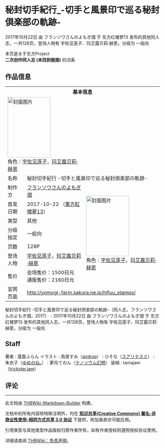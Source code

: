# 秘封切手紀行_-切手と風景印で巡る秘封倶楽部の軌跡-

<!-- source html: G:\repos\THBWiki-Markdown-Builder\THBWikiMarkdown\Temp\main\7\75\ns0%3A%E7%A7%98%E5%B0%81%E5%88%87%E6%89%8B%E7%B4%80%E8%A1%8C_-%E5%88%87%E6%89%8B%E3%81%A8%E9%A2%A8%E6%99%AF%E5%8D%B0%E3%81%A7%E5%B7%A1%E3%82%8B%E7%A7%98%E5%B0%81%E5%80%B6%E6%A5%BD%E9%83%A8%E3%81%AE%E8%BB%8C%E8%B7%A1-.html -->

2017年10月22日 由 フランソワさんのよもぎ畑 于 东方红楼梦13 发布的其他同人志，一共128页，登场人物有 宇佐见莲子、玛艾露贝莉·赫恩，分级为 一般向

本页是关于东方Project  
 **二次创作同人志 (未找到链接)** 的词条
## 作品信息

<table><tbody><tr><th colspan="3">基本信息</th></tr><tr><td class="cover-artwork-mobile" colspan="2"><a href="./文件-秘封切手紀行_-切手と風景印で巡る秘封倶楽部の軌跡-封面.jpg.md" class="image" title="封面图片"><img alt="封面图片" src="https://upload.thwiki.cc/thumb/b/b1/%E7%A7%98%E5%B0%81%E5%88%87%E6%89%8B%E7%B4%80%E8%A1%8C_-%E5%88%87%E6%89%8B%E3%81%A8%E9%A2%A8%E6%99%AF%E5%8D%B0%E3%81%A7%E5%B7%A1%E3%82%8B%E7%A7%98%E5%B0%81%E5%80%B6%E6%A5%BD%E9%83%A8%E3%81%AE%E8%BB%8C%E8%B7%A1-%E5%B0%81%E9%9D%A2.jpg/139px-%E7%A7%98%E5%B0%81%E5%88%87%E6%89%8B%E7%B4%80%E8%A1%8C_-%E5%88%87%E6%89%8B%E3%81%A8%E9%A2%A8%E6%99%AF%E5%8D%B0%E3%81%A7%E5%B7%A1%E3%82%8B%E7%A7%98%E5%B0%81%E5%80%B6%E6%A5%BD%E9%83%A8%E3%81%AE%E8%BB%8C%E8%B7%A1-%E5%B0%81%E9%9D%A2.jpg" decoding="async" loading="lazy" width="139" height="196" srcset="https://upload.thwiki.cc/thumb/b/b1/%E7%A7%98%E5%B0%81%E5%88%87%E6%89%8B%E7%B4%80%E8%A1%8C_-%E5%88%87%E6%89%8B%E3%81%A8%E9%A2%A8%E6%99%AF%E5%8D%B0%E3%81%A7%E5%B7%A1%E3%82%8B%E7%A7%98%E5%B0%81%E5%80%B6%E6%A5%BD%E9%83%A8%E3%81%AE%E8%BB%8C%E8%B7%A1-%E5%B0%81%E9%9D%A2.jpg/208px-%E7%A7%98%E5%B0%81%E5%88%87%E6%89%8B%E7%B4%80%E8%A1%8C_-%E5%88%87%E6%89%8B%E3%81%A8%E9%A2%A8%E6%99%AF%E5%8D%B0%E3%81%A7%E5%B7%A1%E3%82%8B%E7%A7%98%E5%B0%81%E5%80%B6%E6%A5%BD%E9%83%A8%E3%81%AE%E8%BB%8C%E8%B7%A1-%E5%B0%81%E9%9D%A2.jpg 1.5x, https://upload.thwiki.cc/thumb/b/b1/%E7%A7%98%E5%B0%81%E5%88%87%E6%89%8B%E7%B4%80%E8%A1%8C_-%E5%88%87%E6%89%8B%E3%81%A8%E9%A2%A8%E6%99%AF%E5%8D%B0%E3%81%A7%E5%B7%A1%E3%82%8B%E7%A7%98%E5%B0%81%E5%80%B6%E6%A5%BD%E9%83%A8%E3%81%AE%E8%BB%8C%E8%B7%A1-%E5%B0%81%E9%9D%A2.jpg/278px-%E7%A7%98%E5%B0%81%E5%88%87%E6%89%8B%E7%B4%80%E8%A1%8C_-%E5%88%87%E6%89%8B%E3%81%A8%E9%A2%A8%E6%99%AF%E5%8D%B0%E3%81%A7%E5%B7%A1%E3%82%8B%E7%A7%98%E5%B0%81%E5%80%B6%E6%A5%BD%E9%83%A8%E3%81%AE%E8%BB%8C%E8%B7%A1-%E5%B0%81%E9%9D%A2.jpg 2x" data-file-width="425" data-file-height="600"></a><div class="cover-char">角色：<a href="./宇佐见莲子.md" title="宇佐见莲子">宇佐见莲子</a>，<a href="./玛艾露贝莉·赫恩.md" title="玛艾露贝莉·赫恩">玛艾露贝莉·赫恩</a></div></td>
</tr><tr><td class="label">名称</td><td colspan="2"> 秘封切手紀行 -切手と風景印で巡る秘封倶楽部の軌跡- </td></tr><tr><td class="label">制作方</td><td><a href="./フランソワさんのよもぎ畑.md" title="フランソワさんのよもぎ畑">フランソワさんのよもぎ畑</a></td><td class="cover-artwork" rowspan="7" style="min-width:196px;"><a href="./文件-秘封切手紀行_-切手と風景印で巡る秘封倶楽部の軌跡-封面.jpg.md" class="image" title="封面图片"><img alt="封面图片" src="https://upload.thwiki.cc/thumb/b/b1/%E7%A7%98%E5%B0%81%E5%88%87%E6%89%8B%E7%B4%80%E8%A1%8C_-%E5%88%87%E6%89%8B%E3%81%A8%E9%A2%A8%E6%99%AF%E5%8D%B0%E3%81%A7%E5%B7%A1%E3%82%8B%E7%A7%98%E5%B0%81%E5%80%B6%E6%A5%BD%E9%83%A8%E3%81%AE%E8%BB%8C%E8%B7%A1-%E5%B0%81%E9%9D%A2.jpg/139px-%E7%A7%98%E5%B0%81%E5%88%87%E6%89%8B%E7%B4%80%E8%A1%8C_-%E5%88%87%E6%89%8B%E3%81%A8%E9%A2%A8%E6%99%AF%E5%8D%B0%E3%81%A7%E5%B7%A1%E3%82%8B%E7%A7%98%E5%B0%81%E5%80%B6%E6%A5%BD%E9%83%A8%E3%81%AE%E8%BB%8C%E8%B7%A1-%E5%B0%81%E9%9D%A2.jpg" decoding="async" loading="lazy" width="139" height="196" srcset="https://upload.thwiki.cc/thumb/b/b1/%E7%A7%98%E5%B0%81%E5%88%87%E6%89%8B%E7%B4%80%E8%A1%8C_-%E5%88%87%E6%89%8B%E3%81%A8%E9%A2%A8%E6%99%AF%E5%8D%B0%E3%81%A7%E5%B7%A1%E3%82%8B%E7%A7%98%E5%B0%81%E5%80%B6%E6%A5%BD%E9%83%A8%E3%81%AE%E8%BB%8C%E8%B7%A1-%E5%B0%81%E9%9D%A2.jpg/208px-%E7%A7%98%E5%B0%81%E5%88%87%E6%89%8B%E7%B4%80%E8%A1%8C_-%E5%88%87%E6%89%8B%E3%81%A8%E9%A2%A8%E6%99%AF%E5%8D%B0%E3%81%A7%E5%B7%A1%E3%82%8B%E7%A7%98%E5%B0%81%E5%80%B6%E6%A5%BD%E9%83%A8%E3%81%AE%E8%BB%8C%E8%B7%A1-%E5%B0%81%E9%9D%A2.jpg 1.5x, https://upload.thwiki.cc/thumb/b/b1/%E7%A7%98%E5%B0%81%E5%88%87%E6%89%8B%E7%B4%80%E8%A1%8C_-%E5%88%87%E6%89%8B%E3%81%A8%E9%A2%A8%E6%99%AF%E5%8D%B0%E3%81%A7%E5%B7%A1%E3%82%8B%E7%A7%98%E5%B0%81%E5%80%B6%E6%A5%BD%E9%83%A8%E3%81%AE%E8%BB%8C%E8%B7%A1-%E5%B0%81%E9%9D%A2.jpg/278px-%E7%A7%98%E5%B0%81%E5%88%87%E6%89%8B%E7%B4%80%E8%A1%8C_-%E5%88%87%E6%89%8B%E3%81%A8%E9%A2%A8%E6%99%AF%E5%8D%B0%E3%81%A7%E5%B7%A1%E3%82%8B%E7%A7%98%E5%B0%81%E5%80%B6%E6%A5%BD%E9%83%A8%E3%81%AE%E8%BB%8C%E8%B7%A1-%E5%B0%81%E9%9D%A2.jpg 2x" data-file-width="425" data-file-height="600"></a><div class="cover-char">角色：<a href="./宇佐见莲子.md" title="宇佐见莲子">宇佐见莲子</a>，<a href="./玛艾露贝莉·赫恩.md" title="玛艾露贝莉·赫恩">玛艾露贝莉·赫恩</a></div></td>
</tr><tr><td class="label">首发日期</td><td>2017-10-22&#160;（<a href="/展会作品列表?e=%E4%B8%9C%E6%96%B9%E7%BA%A2%E6%A5%BC%E6%A2%A6%2313">東方紅楼夢13</a>）</td></tr><tr><td class="label">类型</td><td>其他</td></tr><tr><td class="label">分级指定</td><td>一般向</td></tr><tr><td class="label">页数</td><td>128P</td></tr><tr><td class="label">登场人物</td><td><a href="./宇佐见莲子.md" title="宇佐见莲子">宇佐见莲子</a>，<a href="./玛艾露贝莉·赫恩.md" title="玛艾露贝莉·赫恩">玛艾露贝莉·赫恩</a></td></tr><tr><td class="label">售价</td><td>会场售价：1500日元<br>通贩售价：2160日元</td></tr>
<tr><td class="label">官网页面</td><td colspan="2"><a rel="nofollow" class="external free" href="http://yomogi-farm.sakura.ne.jp/hifuu_stamps/">http://yomogi-farm.sakura.ne.jp/hifuu_stamps/</a></td></tr></tbody></table>

秘封切手紀行 -切手と風景印で巡る秘封倶楽部の軌跡-（同人志，フランソワさんのよもぎ畑，2017） - 2017年10月22日 由 フランソワさんのよもぎ畑 于 东方红楼梦13 发布的其他同人志，一共128页，登场人物有 宇佐见莲子、玛艾露贝莉·赫恩，分级为 一般向
## Staff
著者
: 蓬屋ふらん
イラスト
: 鳥居すみ（[airdrop](./airdrop.md)）
: ひそな（[スアリテスミ](./スアリテスミ.md)）
: 朱衣子（[ゆめのね。](./ゆめのね。.md)）
: 夢月てのん（[テノリウム幻想](http://d.hatena.ne.jp/teno_hito/)）
装幀
: tamajam（[trickster.jam](./trickster.jam.md)）

## 评论




---

此文档由 [THBWiki-Markdown-Builder](https://github.com/Delsin-Yu/THBWiki-Markdown-Builder) 构建。

文档中的所有内容除特殊注明外，均在 [**知识共享(Creative Commons) 署名-非商业性使用-相同方式共享 3.0 协议**](https://creativecommons.org/licenses/by-sa/3.0/deed.zh-hans) 下提供，附加条款亦可能应用。

引用类型与其他类型作品版权归原作者所有，如有作者授权则遵照授权协议使用。

详细请查阅 [THBWiki：免责声明](https://thbwiki.cc/THBWiki:%E5%85%8D%E8%B4%A3%E5%A3%B0%E6%98%8E)。

